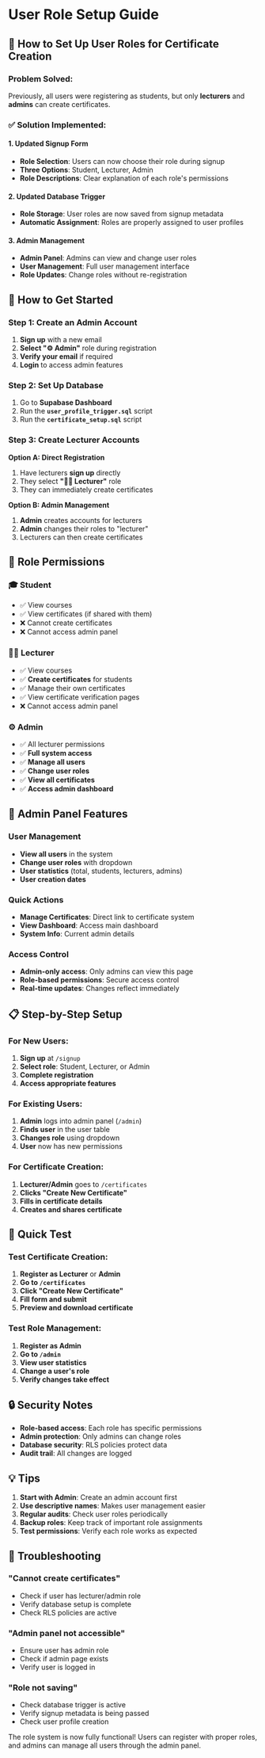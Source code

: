 # User Role Setup Guide

## 🎯 How to Set Up User Roles for Certificate Creation

### **Problem Solved:**
Previously, all users were registering as students, but only **lecturers** and **admins** can create certificates.

### **✅ Solution Implemented:**

#### **1. Updated Signup Form**
- **Role Selection**: Users can now choose their role during signup
- **Three Options**: Student, Lecturer, Admin
- **Role Descriptions**: Clear explanation of each role's permissions

#### **2. Updated Database Trigger**
- **Role Storage**: User roles are now saved from signup metadata
- **Automatic Assignment**: Roles are properly assigned to user profiles

#### **3. Admin Management**
- **Admin Panel**: Admins can view and change user roles
- **User Management**: Full user management interface
- **Role Updates**: Change roles without re-registration

## 🚀 How to Get Started

### **Step 1: Create an Admin Account**
1. **Sign up** with a new email
2. **Select "⚙️ Admin"** role during registration
3. **Verify your email** if required
4. **Login** to access admin features

### **Step 2: Set Up Database**
1. Go to **Supabase Dashboard**
2. Run the **`user_profile_trigger.sql`** script
3. Run the **`certificate_setup.sql`** script

### **Step 3: Create Lecturer Accounts**
**Option A: Direct Registration**
1. Have lecturers **sign up** directly
2. They select **"👨‍🏫 Lecturer"** role
3. They can immediately create certificates

**Option B: Admin Management**
1. **Admin** creates accounts for lecturers
2. **Admin** changes their roles to "lecturer"
3. Lecturers can then create certificates

## 👥 Role Permissions

### **🎓 Student**
- ✅ View courses
- ✅ View certificates (if shared with them)
- ❌ Cannot create certificates
- ❌ Cannot access admin panel

### **👨‍🏫 Lecturer**
- ✅ View courses
- ✅ **Create certificates** for students
- ✅ Manage their own certificates
- ✅ View certificate verification pages
- ❌ Cannot access admin panel

### **⚙️ Admin**
- ✅ All lecturer permissions
- ✅ **Full system access**
- ✅ **Manage all users**
- ✅ **Change user roles**
- ✅ **View all certificates**
- ✅ **Access admin dashboard**

## 🔧 Admin Panel Features

### **User Management**
- **View all users** in the system
- **Change user roles** with dropdown
- **User statistics** (total, students, lecturers, admins)
- **User creation dates**

### **Quick Actions**
- **Manage Certificates**: Direct link to certificate system
- **View Dashboard**: Access main dashboard
- **System Info**: Current admin details

### **Access Control**
- **Admin-only access**: Only admins can view this page
- **Role-based permissions**: Secure access control
- **Real-time updates**: Changes reflect immediately

## 📋 Step-by-Step Setup

### **For New Users:**
1. **Sign up** at `/signup`
2. **Select role**: Student, Lecturer, or Admin
3. **Complete registration**
4. **Access appropriate features**

### **For Existing Users:**
1. **Admin** logs into admin panel (`/admin`)
2. **Finds user** in the user table
3. **Changes role** using dropdown
4. **User** now has new permissions

### **For Certificate Creation:**
1. **Lecturer/Admin** goes to `/certificates`
2. **Clicks "Create New Certificate"**
3. **Fills in certificate details**
4. **Creates and shares certificate**

## 🎯 Quick Test

### **Test Certificate Creation:**
1. **Register as Lecturer** or **Admin**
2. **Go to `/certificates`**
3. **Click "Create New Certificate"**
4. **Fill form and submit**
5. **Preview and download certificate**

### **Test Role Management:**
1. **Register as Admin**
2. **Go to `/admin`**
3. **View user statistics**
4. **Change a user's role**
5. **Verify changes take effect**

## 🔒 Security Notes

- **Role-based access**: Each role has specific permissions
- **Admin protection**: Only admins can change roles
- **Database security**: RLS policies protect data
- **Audit trail**: All changes are logged

## 💡 Tips

1. **Start with Admin**: Create an admin account first
2. **Use descriptive names**: Makes user management easier
3. **Regular audits**: Check user roles periodically
4. **Backup roles**: Keep track of important role assignments
5. **Test permissions**: Verify each role works as expected

## 🚨 Troubleshooting

### **"Cannot create certificates"**
- Check if user has lecturer/admin role
- Verify database setup is complete
- Check RLS policies are active

### **"Admin panel not accessible"**
- Ensure user has admin role
- Check if admin page exists
- Verify user is logged in

### **"Role not saving"**
- Check database trigger is active
- Verify signup metadata is being passed
- Check user profile creation

The role system is now fully functional! Users can register with proper roles, and admins can manage all users through the admin panel. 
